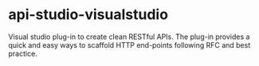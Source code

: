 # api-studio-visualstudio
Visual studio plug-in to create clean RESTful APIs. The plug-in provides a quick and easy ways to scaffold HTTP end-points following RFC and best practice.
